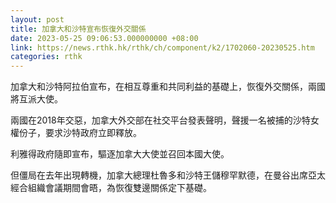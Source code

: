 ```yaml
---
layout: post
title: 加拿大和沙特宣布恢復外交關係
date: 2023-05-25 09:06:53.000000000 +08:00
link: https://news.rthk.hk/rthk/ch/component/k2/1702060-20230525.htm
categories: rthk
---
```


加拿大和沙特阿拉伯宣布，在相互尊重和共同利益的基礎上，恢復外交關係，兩國將互派大使。

兩國在2018年交惡，加拿大外交部在社交平台發表聲明，聲援一名被捕的沙特女權份子，要求沙特政府立即釋放。

利雅得政府隨即宣布，驅逐加拿大大使並召回本國大使。

但僵局在去年出現轉機，加拿大總理杜魯多和沙特王儲穆罕默德，在曼谷出席亞太經合組織會議期間會晤，為恢復雙邊關係定下基礎。
